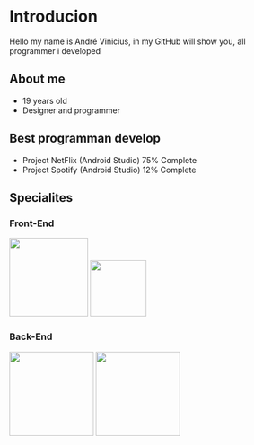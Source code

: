# Introducion
Hello my name is André Vinicius, in my GitHub will show you, all programmer i developed</br>

## About me 
 - 19 years old
 - Designer and programmer

## Best programman develop
- Project NetFlix (Android Studio)  75% Complete
- Project Spotify (Android Studio)  12% Complete


## Specialites
### Front-End

<div id="spe1">
  <img src="https://upload.wikimedia.org/wikipedia/commons/thumb/6/61/HTML5_logo_and_wordmark.svg/800px-HTML5_logo_and_wordmark.svg.png" width="140">
  <img src="https://logodownload.org/wp-content/uploads/2017/04/css-3-logo.png" width="100">
</div>


### Back-End
<div id="spe1">
  <img src="https://imgs.search.brave.com/hK6LRJsq0mE16VdFOX9yd5PZQ4ScZqBZA6h45T0Matk/rs:fit:860:0:0/g:ce/aHR0cHM6Ly9sb2dv/c3BuZy5vcmcvZG93/bmxvYWQvamF2YS9s/b2dvLWphdmEtNDA5/Ni5wbmc" width="150">
  <img src="https://www.logo.wine/a/logo/MySQL/MySQL-Logo.wine.svg" width="150">
</div>
